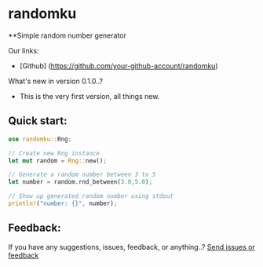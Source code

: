 # randomku
**Simple random number generator

Our links: 
- [Github] (https://github.com/your-github-account/randomku) 

What's new in version 0.1.0..?
- This is the very first version, all things new.

## Quick start:

```rust
use randomku::Rng;

// Create new Rng instance
let mut random = Rng::new();

// Generate a random number between 3 to 5
let number = random.rnd_between(3.0,5.0);

// Show up generated random number using stdout
println!("number: {}", number);
```

## Feedback:
If you have any suggestions, issues, feedback, or anything..?
[Send issues or feedback](https://github.com/your-github-account/randomku/issues)
